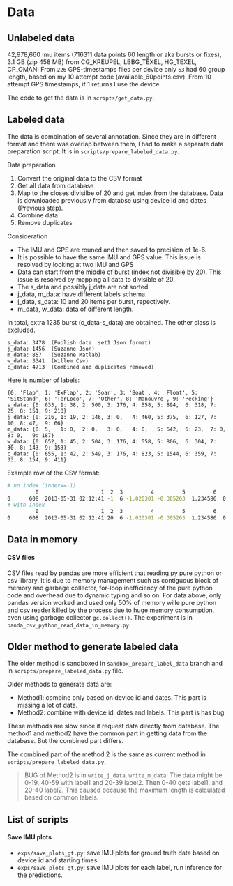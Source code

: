 Data
====

## Unlabeled data
42,978,660 imu items (716311 data points 60 length or aka bursts or fixes), 3.1 GB (zip 458 MB) from CG_KREUPEL, LBBG_TEXEL, HG_TEXEL, CP_OMAN: From `226` GPS-timestamps files per device only `63` had 60 group length, based on my 10 attempt code (available_60points.csv). From 10 attempt GPS timestamps, if 1 returns I use the device. 

The code to get the data is in `scripts/get_data.py`.

## Labeled data
The data is combination of several annotation. Since they are in different format and there was overlap between them, I had to make a separate data preparation script. It is in `scripts/prepare_labeled_data.py`.

Data preparation

1. Convert the original data to the CSV format
1. Get all data from database
1. Map to the closes divisilbe of 20 and get index from the database. Data is downloaded previously from databse using device id and dates (Previous step).
1. Combine data
1. Remove duplicates

Consideration
- The IMU and GPS are rouned and then saved to precision of 1e-6.
- It is possible to have the same IMU and GPS value. This issue is resolved by looking at two IMU and GPS​
- Data can start from the middle of burst (index not divisible by 20). This issue is resolved by mapping all data to divisible of 20.
- The s_data and possibly j_data are not sorted. 
- j_data, m_data: have different labels schema.​
- j_data, s_data: 10 and 20 items per burst, repectively. 
- m_data, w_data: data of different length.


In total, extra 1235 burst (c_data-s_data) are obtained. The other class is excluded.
```
s_data: 3478  (Publish data. set1 Json format)
j_data: 1456  (Suzanne Json)
m_data: 857   (Suzanne Matlab)
w_data: 3341  (Willem Csv)
c_data: 4713  (Combined and duplicates removed)
```

Here is number of labels:
```
{0: 'Flap', 1: 'ExFlap', 2: 'Soar', 3: 'Boat', 4: 'Float', 5: 'SitStand', 6: 'TerLoco', 7: 'Other', 8: 'Manouvre', 9: 'Pecking'}
s_data: {0: 633, 1: 38, 2: 500, 3: 176, 4: 558, 5: 894,  6: 318, 7: 25, 8: 151, 9: 210}
j_data: {0: 216, 1: 19, 2: 146, 3: 0,   4: 460, 5: 375,  6: 127, 7: 10, 8: 47,  9: 66}
m_data: {0: 5,   1: 0,  2: 0,   3: 0,   4: 0,   5: 642,  6: 23,  7: 0,  8: 0,   9: 187}
w_data: {0: 652, 1: 45, 2: 504, 3: 176, 4: 558, 5: 806,  6: 304, 7: 30, 8: 143, 9: 153}
c_data: {0: 655, 1: 42, 2: 549, 3: 176, 4: 823, 5: 1544, 6: 359, 7: 33, 8: 154, 9: 411}
```

Example row of the CSV format:
```bash
# no index (index==-1)
         0                    1  2  3         4         5         6         7
0      608  2013-05-31 02:12:41 -1  6 -1.020301 -0.305263  1.234586  0.186449
# with index
         0                    1  2  3         4         5         6         7
0      608  2013-05-31 02:12:41 20  6 -1.020301 -0.305263  1.234586  0.186449
```


## Data in memory


#### CSV files

CSV files read by pandas are more efficient that reading py pure python or csv library. It is due to memory management such as contiguous block of memory and garbage collector, for-loop inefficiency of the pure python code and overhead due to dynamic typing and so on. For data above, only pandas version worked and used only 50% of memory wille pure python and csv reader killed by the process due to huge memory consumption, even using garbage collector `gc.collect()`. The experiment is in `panda_csv_python_read_data_in_memory.py`.

## Older method to generate labeled data
The older method is sandboxed in `sandbox_prepare_label_data` branch and in `scripts/prepare_labeled_data.py` file.

Older methods to generate data are:
- Method1: combine only based on device id and dates. This part is missing a lot of data.
- Method2: combine with device id, dates and labels. This part is has bug. 

These methods are slow since it request data directly from database. The method1 and method2 have the common part in getting data from the database. But the combined part differs. 

The combined part of the method 2 is the same as current method in `scripts/prepare_labeled_data.py`. 

> BUG of Method2 is in `write_j_data`, `write_m_data`: The data might be 0-19, 40-59 with label1 and 20-39 label2. Then 0-40 gets label1, and 20-40 label2. This caused because the maximum length is calculated based on common labels.


## List of scripts

#### Save IMU plots

- `exps/save_plots_gt.py`: save IMU plots for ground truth data based on device id and starting times.
- `exps/save_plots_gt.py`: save IMU plots for each label, run inference for the predictions. 
